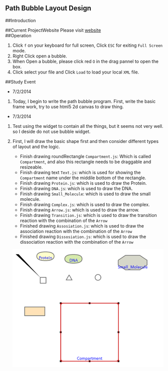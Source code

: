 ## Path Bubble Layout Design

##Introduction   

##Current ProjectWebsite
  Please visit [website](http://younyzhu.github.io/Path_Bubble/pathBubble.html)     
##Operation
  
  1. Click `f` on your keyboard for full screen, Click `ESC` for exiting `Full Screen` mode.    
  2. Right Click open a bubble.
  3. When Open a bubble, please click red `O` in the drag pannel to open the box.
  4. Click select your file and Click `Load` to load your local `XML` file.
  
##Study Event

* 7/2/2014      
 1. Today, I begin to write the path bubble program. First, write the basic frame work, try to use html5 2d canvas to draw thing.
 
* 7/3/2014       
 1. Test using the widget to contain all the things, but it seems not very well. so I deside do not use bubble widget.    
 2. First, I will draw the basic shape first and then consider different types of layout and the logic.     
   
     * Finish drawing roundRectangle `Compartment.js`: Which is called `Compartment`, and also this rectangle needs to be draggable and resizeable.    
     * Finish drawing text `Text.js`: which is used for showing the `Compartment` name under the middile bottom of the rectangle.
     * Finish drawing `Protein.js`: which is used to draw the Protein.    
     * Finish drawing `DNA.js`: which is used to draw the DNA.
     * Finish drawing `Small_Molecule`: which is used to draw the small molecule.
     * Finish drawing `Complex.js`: which is used to draw the complex.
     * Finish drawing `Arrow.js`: which is used to draw the arrow.    
     * Finish drawing  `Transition.js`: which is used to draw the transition reaction with the combination of the `Arrow`  
     * Finished drawing `Assosiation.js`: which is used to draw the association reaction with the combination of the `Arrow`
     * Finished drawing `Dissosiation.js`: which is used to draw the dissociation reaction with the combination of the `Arrow`
     
     ![Image](./images/basicShape.PNG)    